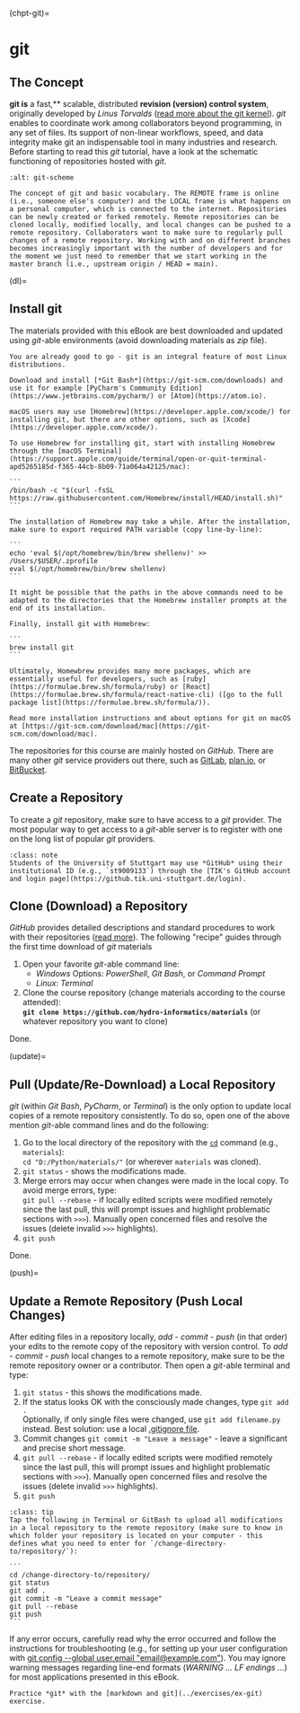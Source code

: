 (chpt-git)=
# git

## The Concept

**git is** a fast,** scalable, distributed **revision (version) control system**, originally developed by *Linus Torvalds*  ([read more about the git kernel](https://git.kernel.org/)). *git* enables to coordinate work among collaborators beyond programming, in any set of files. Its support of non-linear workflows, speed, and data integrity make git an indispensable tool in many industries and research. Before starting to read this *git* tutorial, have a look at the schematic functioning of repositories hosted with *git*.

```{figure} ../img/git-scheme.png
:alt: git-scheme

The concept of git and basic vocabulary. The REMOTE frame is online (i.e., someone else's computer) and the LOCAL frame is what happens on a personal computer, which is connected to the internet. Repositories can be newly created or forked remotely. Remote repositories can be cloned locally, modified locally, and local changes can be pushed to a remote repository. Collaborators want to make sure to regularly pull changes of a remote repository. Working with and on different branches becomes increasingly important with the number of developers and for the moment we just need to remember that we start working in the master branch (i.e., upstream origin / HEAD = main).
```

(dl)=
## Install git
The materials provided with this eBook are best downloaded and updated using *git*-able environments (avoid downloading materials as *zip* file).

````{tabbed} Linux
You are already good to go - git is an integral feature of most Linux distributions.
````

````{tabbed} Windows
Download and install [*Git Bash*](https://git-scm.com/downloads) and use it for example [PyCharm's Community Edition](https://www.jetbrains.com/pycharm/) or [Atom](https://atom.io).
````

````{tabbed} macOS
macOS users may use [Homebrew](https://developer.apple.com/xcode/) for installing git, but there are other options, such as [Xcode](https://developer.apple.com/xcode/).

To use Homebrew for installing git, start with installing Homebrew through the [macOS Terminal](https://support.apple.com/guide/terminal/open-or-quit-terminal-apd5265185d-f365-44cb-8b09-71a064a42125/mac):

```
/bin/bash -c "$(curl -fsSL https://raw.githubusercontent.com/Homebrew/install/HEAD/install.sh)"
```

The installation of Homebrew may take a while. After the installation, make sure to export required PATH variable (copy line-by-line):

```
echo 'eval $(/opt/homebrew/bin/brew shellenv)' >> /Users/$USER/.zprofile
eval $(/opt/homebrew/bin/brew shellenv)
```

It might be possible that the paths in the above commands need to be adapted to the directories that the Homebrew installer prompts at the end of its installation.

Finally, install git with Homebrew:

```
brew install git
```

Ultimately, Homewbrew provides many more packages, which are essentially useful for developers, such as [ruby](https://formulae.brew.sh/formula/ruby) or [React](https://formulae.brew.sh/formula/react-native-cli) ([go to the full package list](https://formulae.brew.sh/formula/)).

Read more installation instructions and about options for git on macOS at [https://git-scm.com/download/mac](https://git-scm.com/download/mac).

````

The repositories for this course are mainly hosted on *GitHub*. There are many other *git* service providers out there, such as [GitLab](https://gitlab.com/pages), [plan.io](https://plan.io/knowledge-management/), or [BitBucket](https://bitbucket.org/).


## Create a Repository

To create a *git* repository, make sure to have access to a *git* provider. The most popular way to get access to a *git*-able server is to register with one on the long list of popular *git* providers.

```{admonition} Students of the University of Stuttgart
:class: note
Students of the University of Stuttgart may use *GitHub* using their institutional ID (e.g., `st9009133`) through the [TIK's GitHub account and login page](https://github.tik.uni-stuttgart.de/login).
```

## Clone (Download) a Repository

*GitHub* provides detailed descriptions and standard procedures to work with their repositories ([read more](https://help.github.com/en/articles/cloning-a-repository)). The following "recipe" guides through the first time download of *git* materials

1. Open your favorite *git*-able command line:
    * *Windows* Options: *PowerShell*, *Git Bash*, or *Command Prompt*
    * *Linux*: *Terminal*
1. Clone the course repository (change materials according to the course attended):<br> **`git clone https://github.com/hydro-informatics/materials`**  (or whatever repository you want to clone)

Done.

(update)=
## Pull (Update/Re-Download) a Local Repository

*git* (within *Git Bash*, *PyCharm*, or *Terminal*) is the only option to update local copies of a remote repository consistently. To do so, open one of the above mention *git*-able command lines and do the following:

1. Go to the local directory of the repository with the [`cd`](https://en.wikipedia.org/wiki/Cd_(command)) command (e.g., `materials`):</br> `cd "D:/Python/materials/"` (or wherever `materials` was cloned).
1. `git status` - shows the modifications made.
1.  Merge errors may occur when changes were made in the local copy. To avoid merge errors, type: </br> `git pull --rebase` - if locally edited scripts were modified remotely since the last pull, this will prompt issues and highlight problematic sections with `>>>`). Manually open concerned files and resolve the issues (delete invalid `>>>` highlights).
1. `git push`

Done.


(push)=
## Update a Remote Repository (Push Local Changes)

After editing files in a repository locally, *add* - *commit* - *push* (in that order) your edits to the remote copy of the repository with version control. To *add* - *commit* - *push* local changes to a remote repository, make sure to be the remote repository owner or a contributor. Then open a *git*-able terminal and type:
1. `git status` - this shows the modifications made.
1. If the status looks OK with the consciously made changes, type `git add .` </br>Optionally, if only single files were changed, use `git add filename.py` instead. Best solution: use a local [.gitignore file](https://help.github.com/en/github/using-git/ignoring-files).
1. Commit changes `git commit -m "Leave a message"` - leave a significant and precise short message.
1. `git pull --rebase` - if locally edited scripts were modified remotely since the last pull, this will prompt issues and highlight problematic sections with `>>>`). Manually open concerned files and resolve the issues (delete invalid `>>>` highlights).
1. `git push`

````{admonition} Summary for updating a repository
:class: tip
Tap the following in Terminal or GitBash to upload all modifications in a local repository to the remote repository (make sure to know in which folder your repository is located on your computer - this defines what you need to enter for `/change-directory-to/repository/`):

```
cd /change-directory-to/repository/
git status
git add .
git commit -m "Leave a commit message"
git pull --rebase
git push
```
````

If any error occurs, carefully read why the error occurred and follow the instructions for troubleshooting (e.g., for setting up your user configuration with [git config --global user.email "email@example.com"](https://docs.github.com/en/github/setting-up-and-managing-your-github-user-account/managing-email-preferences/setting-your-commit-email-address#setting-your-commit-email-address-in-git)). You may ignore warning messages regarding line-end formats (*WARNING ... LF endings ...*) for most applications presented in this eBook.

```{admonition} Exercise
Practice *git* with the [markdown and git](../exercises/ex-git) exercise.
```
